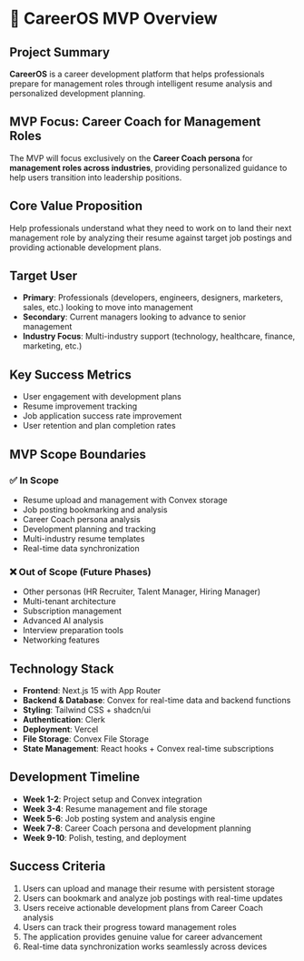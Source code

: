 # 🎯 CareerOS MVP Overview

## Project Summary
**CareerOS** is a career development platform that helps professionals prepare for management roles through intelligent resume analysis and personalized development planning.

## MVP Focus: Career Coach for Management Roles
The MVP will focus exclusively on the **Career Coach persona** for **management roles across industries**, providing personalized guidance to help users transition into leadership positions.

## Core Value Proposition
Help professionals understand what they need to work on to land their next management role by analyzing their resume against target job postings and providing actionable development plans.

## Target User
- **Primary**: Professionals (developers, engineers, designers, marketers, sales, etc.) looking to move into management
- **Secondary**: Current managers looking to advance to senior management
- **Industry Focus**: Multi-industry support (technology, healthcare, finance, marketing, etc.)

## Key Success Metrics
- User engagement with development plans
- Resume improvement tracking
- Job application success rate improvement
- User retention and plan completion rates

## MVP Scope Boundaries
### ✅ **In Scope**
- Resume upload and management with Convex storage
- Job posting bookmarking and analysis
- Career Coach persona analysis
- Development planning and tracking
- Multi-industry resume templates
- Real-time data synchronization

### ❌ **Out of Scope (Future Phases)**
- Other personas (HR Recruiter, Talent Manager, Hiring Manager)
- Multi-tenant architecture
- Subscription management
- Advanced AI analysis
- Interview preparation tools
- Networking features

## Technology Stack
- **Frontend**: Next.js 15 with App Router
- **Backend & Database**: Convex for real-time data and backend functions
- **Styling**: Tailwind CSS + shadcn/ui
- **Authentication**: Clerk
- **Deployment**: Vercel
- **File Storage**: Convex File Storage
- **State Management**: React hooks + Convex real-time subscriptions

## Development Timeline
- **Week 1-2**: Project setup and Convex integration
- **Week 3-4**: Resume management and file storage
- **Week 5-6**: Job posting system and analysis engine
- **Week 7-8**: Career Coach persona and development planning
- **Week 9-10**: Polish, testing, and deployment

## Success Criteria
1. Users can upload and manage their resume with persistent storage
2. Users can bookmark and analyze job postings with real-time updates
3. Users receive actionable development plans from Career Coach analysis
4. Users can track their progress toward management roles
5. The application provides genuine value for career advancement
6. Real-time data synchronization works seamlessly across devices
